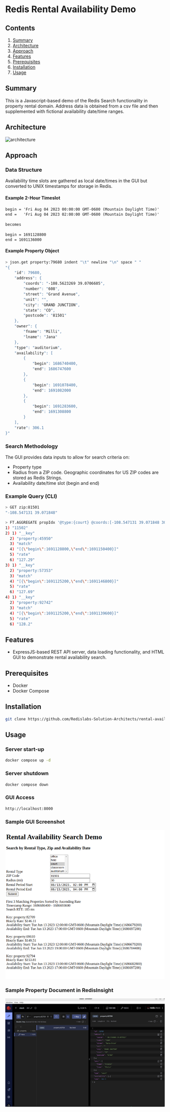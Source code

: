 # Redis Rental Availability Demo

## Contents
1.  [Summary](#summary)
2.  [Architecture](#architecture)
3.  [Approach](#approach)
4.  [Features](#features)
5.  [Prerequisites](#prerequisites)
6.  [Installation](#installation)
7.  [Usage](#usage)


## Summary <a name="summary"></a>
This is a Javascript-based demo of the Redis Search functionality in property rental domain.  Address data is obtained from a csv file and then supplemented with fictional availability date/time ranges.  

## Architecture <a name="architecture"></a>
![architecture](https://docs.google.com/drawings/d/e/2PACX-1vS_WgjjyIfcWUWU13wfYjTb9T7SwBP8SRp1AgkMxrEr8tmwSuRjxf4XDpsfxRYjazJs5p8xHw-zPH3U/pub?w=663&h=380)  

## Approach <a name="approach"></a>
### Data Structure
Availability time slots are gathered as local date/times in the GUI but converted to UNIX timestamps for storage in Redis.
#### Example 2-Hour Timeslot
```text
begin = 'Fri Aug 04 2023 00:00:00 GMT-0600 (Mountain Daylight Time)'
end =   'Fri Aug 04 2023 02:00:00 GMT-0600 (Mountain Daylight Time)'

becomes

begin = 1691128800
end = 1691136000
```
#### Example Property Object
```bash
> json.get property:79680 indent "\t" newline "\n" space " "
"{
	"id": 79680,
	"address": {
		"coords": "-108.5623269 39.0706605",
		"number": "608",
		"street": "Grand Avenue",
		"unit": "",
		"city": "GRAND JUNCTION",
		"state": "CO",
		"postcode": "81501"
	},
	"owner": {
		"fname": "Milli",
		"lname": "Jana"
	},
	"type": "auditorium",
	"availability": [
		{
			"begin": 1686740400,
			"end": 1686747600
		},
		{
			"begin": 1691078400,
			"end": 1691082000
		},
		{
			"begin": 1691283600,
			"end": 1691308800
		}
	],
	"rate": 306.1
}"
```
### Search Methodology
The GUI provides data inputs to allow for search criteria on:
 - Property type
 - Radius from a ZIP code.  Geographic coordinates for US ZIP codes are stored as Redis Strings.
 - Availability date/time slot (begin and end)
 ### Example Query (CLI)
 ```bash
> GET zip:81501
"-108.547131 39.071848"
 ```
 ```bash
> FT.AGGREGATE propIdx '@type:{court} @coords:[-108.547131 39.071848 30 mi]' LOAD 4 @__key '$.availability[?(@.begin<=1691128800 && @.end>=1691136000)]' AS match FILTER 'exists(@match)' SORTBY 2 @rate ASC limit 0 3 DIALECT 3
1) "11502"
2) 1) "__key"
   2) "property:45950"
   3) "match"
   4) "[{\"begin\":1691128800,\"end\":1691150400}]"
   5) "rate"
   6) "127.29"
3) 1) "__key"
   2) "property:57353"
   3) "match"
   4) "[{\"begin\":1691125200,\"end\":1691146800}]"
   5) "rate"
   6) "127.69"
4) 1) "__key"
   2) "property:92742"
   3) "match"
   4) "[{\"begin\":1691125200,\"end\":1691139600}]"
   5) "rate"
   6) "128.2"
 ```


## Features <a name="features"></a>
- ExpressJS-based REST API server, data loading functionality, and HTML GUI to demonstrate rental availability search.

## Prerequisites <a name="prerequisites"></a>
- Docker
- Docker Compose

## Installation <a name="installation"></a>
```bash
git clone https://github.com/Redislabs-Solution-Architects/rental-availability.git && cd rental-availability
```

## Usage <a name="usage"></a>
### Server start-up
```bash
docker compose up -d
```
### Server shutdown
```bash
docker compose down
```
### GUI Access
```bash
http://localhost:8000
```
### Sample GUI Screenshot
![gui](./assets/screenshot1.png)
### Sample Property Document in RedisInsight
![insight](./assets/screenshot2.png)


